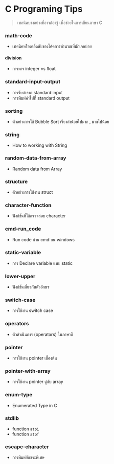 # C Programing Tips #

> เทคนิคบางอย่างที่อาจต้องรู้ เพื่อช่วยในการเขียนภาษา C

### math-code ###
*   เทคนิคหรือเคล็ดลับของโค้ดการคำนวณที่มักเจอบ่อย

#### division ####
*   การหาร integer vs float

### standard-input-output ###
*   การรับค่าจาก standard input
*   การพิมพ์ค่าไปที่ standard output

### sorting ###
*   ตัวอย่างการใช้ Bubble Sort เรียงค่าน้อยไปมาก , มากไปน้อย

### string ###
*   How to working with String

### random-data-from-array ###
*   Random data from Array

### structure ###
*   ตัวอย่างการใช้งาน struct

### character-function ###
*   ฟังก์ชันที่ใช้ตรวจสอบ character

### cmd-run_code ###
*   Run code ผ่าน cmd บน windows

### static-variable ###
*   การ Declare variable แบบ static

### lower-upper ###
*   ฟังก์ชันเกี่ยวกับตัวอักษร

### switch-case ###
*   การใช้งาน switch case

### operators ###
*   ตัวดำเนินการ (operators) ในภาษาซี

### pointer ###
*   การใช้งาน pointer เบื้องต้น

### pointer-with-array ###
*   การใช้งาน pointer คู่กับ array

### enum-type ###
*   Enumerated Type in C

### stdlib ###
*   function `atoi`
*   function `atof`

### escape-character ###
*   การพิมพ์อักขระพิเศษ
